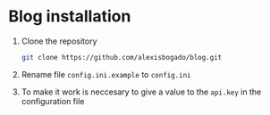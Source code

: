# Blog installation

1. Clone the repository
    ```bash
    git clone https://github.com/alexisbogado/blog.git
    ```
    
2. Rename file `config.ini.example` to `config.ini`
3. To make it work is neccesary to give a value to the `api.key` in the configuration file